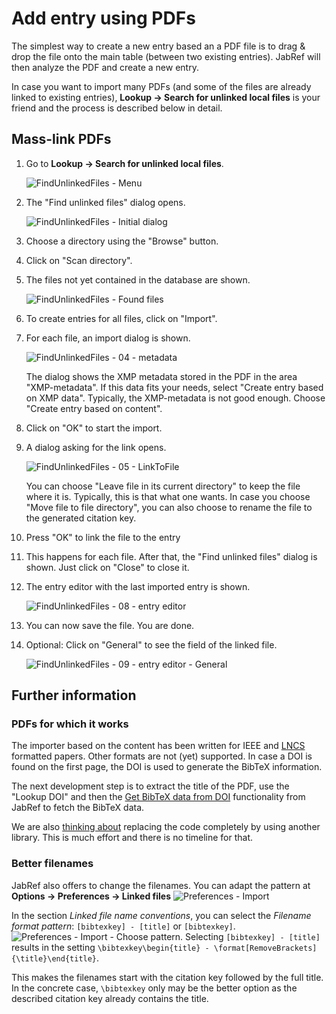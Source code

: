 # Add entry using PDFs

The simplest way to create a new entry based an a PDF file is to drag & drop the file onto the main table \(between two existing entries\). JabRef will then analyze the PDF and create a new entry.

In case you want to import many PDFs \(and some of the files are already linked to existing entries\), **Lookup → Search for unlinked local files** is your friend and the process is described below in detail.

## Mass-link PDFs

1. Go to **Lookup → Search for unlinked local files**.

   ![FindUnlinkedFiles - Menu](../.gitbook/assets/findunlinkedfiles-menu-5.2%20%281%29.png)

2. The "Find unlinked files" dialog opens.

   ![FindUnlinkedFiles - Initial dialog](../.gitbook/assets/findunlinkedfiles-window-5.2%20%281%29.png)

3. Choose a directory using the "Browse" button.
4. Click on "Scan directory".
5. The files not yet contained in the database are shown.

   ![FindUnlinkedFiles - Found files](../.gitbook/assets/findunlinkedfiles-foundfiles-5.2%20%281%29.png)

6. To create entries for all files, click on "Import".
7. For each file, an import dialog is shown.

   ![FindUnlinkedFiles - 04 - metadata](../.gitbook/assets/findunlinkedfiles-04-metadata%20%281%29%20%281%29.png)

   The dialog shows the XMP metadata stored in the PDF in the area "XMP-metadata". If this data fits your needs, select "Create entry based on XMP data". Typically, the XMP-metadata is not good enough. Choose "Create entry based on content".

8. Click on "OK" to start the import.
9. A dialog asking for the link opens.

   ![FindUnlinkedFiles - 05 - LinkToFile](../.gitbook/assets/findunlinkedfiles-05-linktofile%20%281%29%20%281%29.png)

   You can choose "Leave file in its current directory" to keep the file where it is. Typically, this is that what one wants. In case you choose "Move file to file directory", you can also choose to rename the file to the generated citation key.

10. Press "OK" to link the file to the entry
11. This happens for each file. After that, the "Find unlinked files" dialog is shown. Just click on "Close" to close it.
12. The entry editor with the last imported entry is shown.

    ![FindUnlinkedFiles - 08 - entry editor](../.gitbook/assets/findunlinkedfiles-08-entry-editor%20%281%29%20%281%29.png)

13. You can now save the file. You are done.
14. Optional: Click on "General" to see the field of the linked file.

    ![FindUnlinkedFiles - 09 - entry editor - General](../.gitbook/assets/findunlinkedfiles-09-entry-editor-general%20%281%29%20%281%29.png)

## Further information

### PDFs for which it works

The importer based on the content has been written for IEEE and [LNCS](https://github.com/latextemplates/LNCS) formatted papers. Other formats are not \(yet\) supported. In case a DOI is found on the first page, the DOI is used to generate the BibTeX information.

The next development step is to extract the title of the PDF, use the "Lookup DOI" and then the [Get BibTeX data from DOI](../finding-sorting-and-cleaning-entries/getbibtexdatafromdoi.md) functionality from JabRef to fetch the BibTeX data.

We are also [thinking about](https://github.com/koppor/jabref/issues/169) replacing the code completely by using another library. This is much effort and there is no timeline for that.

### Better filenames

JabRef also offers to change the filenames. You can adapt the pattern at **Options → Preferences → Linked files** ![Preferences - Import](../.gitbook/assets/preferences-import%20%281%29%20%281%29.png)

In the section _Linked file name conventions_, you can select the _Filename format pattern_: `[bibtexkey] - [title]` or `[bibtexkey]`. ![Preferences - Import - Choose pattern](../.gitbook/assets/preferences-import-choose-pattern%20%281%29%20%281%29.png). Selecting `[bibtexkey] - [title]` results in the setting `\bibtexkey\begin{title} - \format[RemoveBrackets]{\title}\end{title}`.

This makes the filenames start with the citation key followed by the full title. In the concrete case, `\bibtexkey` only may be the better option as the described citation key already contains the title.

